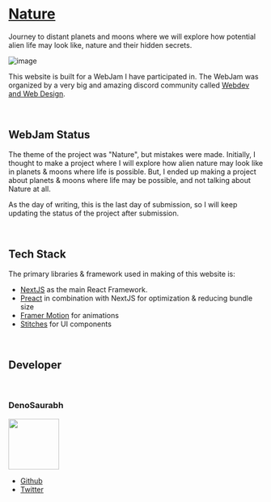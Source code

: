# [Nature](https://nature-denosaurabh.vercel.app/)

Journey to distant planets and moons where we will explore how potential alien life may look like, nature and their hidden secrets.

![image](https://user-images.githubusercontent.com/55626361/130595985-d364b563-acf7-4e7c-8e6c-465bdfe8a74c.png)


This website is built for a WebJam I have participated in. The WebJam was organized by a very big and amazing discord community called [Webdev and Web Design](https://discord.gg/web).

&nbsp;

## WebJam Status

The theme of the project was "Nature", but mistakes were made. Initially, I thought to make a project where I will explore how alien nature may look like in planets & moons where life is possible. But, I ended up making a project about planets & moons where life may be possible, and not talking about Nature at all.

As the day of writing, this is the last day of submission, so I will keep updating the status of the project after submission.

&nbsp;

## Tech Stack

The primary libraries & framework used in making of this website is:

- [NextJS](https://nextjs.org/) as the main React Framework.
- [Preact](https://preactjs.com/) in combination with NextJS for optimization & reducing bundle size
- [Framer Motion](https://www.framer.com/motion/) for animations
- [Stitches](https://stitches.dev/) for UI components

&nbsp;

## Developer

&nbsp;

### DenoSaurabh

<img src="https://i.ibb.co/m56K1N1/dinosaur.png" width="100" height="100">

- [Github](https://github.com/denosaurabh)
- [Twitter](https://twitter.com/denosaurabh)

&nbsp;
